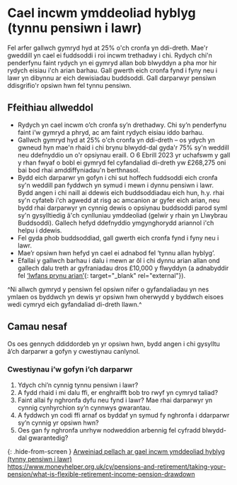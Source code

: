 # Cael incwm ymddeoliad hyblyg (tynnu pensiwn i lawr)

Fel arfer gallwch gymryd hyd at 25% o'ch cronfa yn ddi-dreth. Mae'r gweddill yn cael ei fuddsoddi i roi incwm trethadwy i chi. Rydych chi'n penderfynu faint rydych yn ei gymryd allan bob blwyddyn a pha mor hir rydych eisiau i'ch arian barhau. Gall gwerth eich cronfa fynd i fyny neu i lawr yn dibynnu ar eich dewisiadau buddsoddi. Gall darparwyr pensiwn ddisgrifio'r opsiwn hwn fel tynnu pensiwn.

## Ffeithiau allweddol

* Rydych yn cael incwm o’ch cronfa sy’n drethadwy. Chi sy’n penderfynu faint i’w gymryd a phryd, ac am faint rydych eisiau iddo barhau.
* Gallwch gymryd hyd at 25% o'ch cronfa yn ddi-dreth – os ydych yn gwneud hyn mae'n rhaid i chi brynu blwydd-dal gyda'r 75% sy'n weddill neu ddefnyddio un o'r opsiynau eraill. O 6 Ebrill 2023 yr uchafswm y gall y rhan fwyaf o bobl ei gymryd fel cyfandaliad di-dreth yw £268,275 oni bai bod rhai amddiffyniadau'n berthnasol.
* Bydd eich darparwr yn gofyn i chi sut hoffech fuddsoddi eich cronfa sy'n weddill pan fyddwch yn symud i mewn i dynnu pensiwn i lawr. Bydd angen i chi naill ai ddewis eich buddsoddiadau eich hun, h.y. rhai sy'n cyfateb i'ch agwedd at risg ac amcanion ar gyfer eich arian, neu bydd rhai darparwyr yn cynnig dewis o opsiynau buddsoddi parod syml sy'n gysylltiedig â'ch cynlluniau ymddeoliad (gelwir y rhain yn Llwybrau Buddsoddi). Gallech hefyd ddefnyddio ymgynghorydd ariannol i'ch helpu i ddewis.
* Fel gyda phob buddsoddiad, gall gwerth eich cronfa fynd i fyny neu i lawr.
* Mae’r opsiwn hwn hefyd yn cael ei adnabod fel ‘tynnu allan hyblyg’.
* Efallai y gallwch barhau i dalu i mewn ar ôl i chi dynnu arian allan ond gallech dalu treth ar gyfraniadau dros £10,000 y flwyddyn (a adnabyddir fel [‘lwfans prynu arian’](https://www.gov.uk/tax-on-your-private-pension/annual-allowance#lower-allowance-if-you-take-money-from-a-pension-pot){: target="_blank" rel="external"}).

^Ni allwch gymryd y pensiwn fel opsiwn nifer o gyfandaliadau yn nes ymlaen os byddwch yn dewis yr opsiwn hwn oherwydd y byddwch eisoes wedi cymryd eich gyfandaliad di-dreth llawn.^

## Camau nesaf

Os oes gennych ddiddordeb yn yr opsiwn hwn, bydd angen i chi gysylltu â’ch darparwr a gofyn y cwestiynau canlynol.

### Cwestiynau i’w gofyn i’ch darparwr

1. Ydych chi’n cynnig tynnu pensiwn i lawr?
2. A fydd rhaid i mi dalu ffi, er enghraifft bob tro rwyf yn cymryd taliad?
3. Faint allai fy nghronfa dyfu neu fynd i lawr? Mae rhai darparwyr yn cynnig cynhyrchion sy’n cynnwys gwarantau.
4. A fyddwch yn codi ffi arnaf os byddaf yn symud fy nghronfa i ddarparwr sy’n cynnig yr opsiwn hwn?
5. Oes gan fy nghronfa unrhyw nodweddion arbennig fel cyfradd blwydd-dal gwarantedig?

{: .hide-from-screen }
[Arweiniad pellach ar gael incwm ymddeoliad hyblyg (tynny pensiwn i lawr)](https://www.moneyhelper.org.uk/cy/pensions-and-retirement/taking-your-pension/what-is-flexible-retirement-income-pension-drawdown)<br>
https://www.moneyhelper.org.uk/cy/pensions-and-retirement/taking-your-pension/what-is-flexible-retirement-income-pension-drawdown

